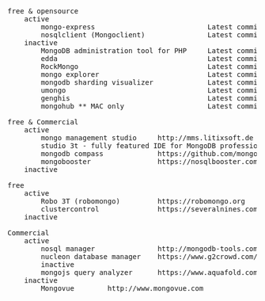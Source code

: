 <pre>

free & opensource
	active
		mongo-express							Latest commit c3c94bd  5 days ago	https://github.com/mongo-express/mongo-express 		Web-based MongoDB admin interface, written with Node.js and express
		nosqlclient (Mongoclient)				Latest commit b1b65ba  8 days ago	https://github.com/nosqlclient/nosqlclient	
	inactive
		MongoDB administration tool for PHP		Latest commit 4b1a16e  on 14 May 2017	https://github.com/MongoDB-Rox/phpMoAdmin-MongoDB-Admin-Tool-for-PHP								
		edda									Latest commit 5acaf99  on 25 Oct 2016	https://github.com/mongodb-labs/edda	A log visualizer for MongoDB
		RockMongo								Latest commit 939017a  on 19 Sep 2015	https://github.com/iwind/rockmongo			
		mongo explorer							Latest commit fc85825  on 17 Mar 2015	https://github.com/tutikka/MongoExplorer	Cross-platform database management tool for MongoDB
		mongodb sharding visualizer				Latest commit a54bbc4  on 26 Nov 2014	https://github.com/mongodb-labs/shard-viz	https://www.mongodb.com/blog/post/mongodb-sharding-visualizer	
		umongo									Latest commit 44dfa90  on 20 Jun 2014	https://github.com/agirbal/umongo			
		genghis 								Latest commit 717910d  on 20 Mar 2014	https://github.com/bobthecow/genghis/		http://genghisapp.com
		mongohub ** MAC only					Latest commit accf03b  on 19 Apr 2015	https://github.com/jeromelebel/MongoHub-Mac	

free & Commercial
	active
		mongo management studio		http://mms.litixsoft.de
		studio 3t - fully featured IDE for MongoDB professionals.	https://studio3t.com
		mongodb compass				https://github.com/mongodb/docs-compass	https://www.mongodb.com/products/compass
		mongobooster				https://nosqlbooster.com/compareEditions
	inactive

free
	active
		Robo 3T (robomongo)			https://robomongo.org
		clustercontrol				https://severalnines.com/pricing		https://github.com/severalnines/docker
	inactive

Commercial
	active
		nosql manager				http://mongodb-tools.com/tool/mongodbmanager/
		nucleon database manager	https://www.g2crowd.com/products/nucleon-database-manager/details	http://nucleonsoftware.com/products/database-master
		inactive
		mongojs query analyzer		https://www.aquafold.com/dbspecific/mongodb_client
	inactive
		Mongovue 		http://www.mongovue.com

</pre>

